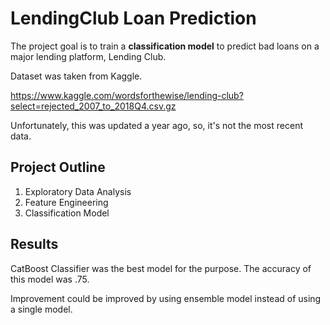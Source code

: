 # LendingClub Loan Prediction

The project goal is to train a **classification model** to predict bad loans on a major lending platform, Lending Club.

Dataset was taken from Kaggle. 

https://www.kaggle.com/wordsforthewise/lending-club?select=rejected_2007_to_2018Q4.csv.gz

Unfortunately, this was updated a year ago, so, it's not the most recent data.

## Project Outline
1. Exploratory Data Analysis
2. Feature Engineering
3. Classification Model

## Results
CatBoost Classifier was the best model for the purpose. The accuracy of this model was .75.

Improvement could be improved by using ensemble model instead of using a single model.
